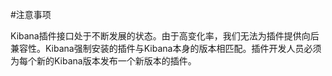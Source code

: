 
#注意事项

Kibana插件接口处于不断发展的状态。由于高变化率，我们无法为插件提供向后兼容性。Kibana强制安装的插件与Kibana本身的版本相匹配。插件开发人员必须为每个新的Kibana版本发布一个新版本的插件。
